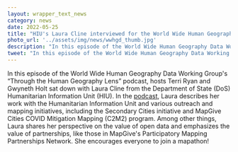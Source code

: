 ```yaml
---
layout: wrapper_text_news
category: news
date: 2022-05-25
title: "HIU's Laura Cline interviewed for the World Wide Human Geography Data Working Group's 'Through the Geography Lens' podcast"
photo_url: '../assets/img/news/wwhgd_thumb.jpg'
description: "In this episode of the World Wide Human Geography Data Working Group's “Through the Human Geography Lens” podcast, hosts Terri Ryan and Gwyneth Holt sat down with Laura Cline from the Department of State (DoS) Humanitarian Information Unit (HIU)."
tweet: "In this episode of the World Wide Human Geography Data Working Group's “Through the Human Geography Lens” podcast, hosts Terri Ryan and Gwyneth Holt sat down with Laura Cline from the Department of State (DoS) Humanitarian Information Unit (HIU)."
---
```


In this episode of the World Wide Human Geography Data Working Group's “Through the Human Geography Lens” podcast, hosts Terri Ryan and Gwyneth Holt sat down with Laura Cline from the Department of State (DoS) Humanitarian Information Unit (HIU). In the <a href="https://www.wwhgd.org/podcast/episode/1e191a79/laura-cline-from-the-department-of-state-dos-humanitarian-information-unit-hiu">podcast</a>, Laura describes her work with the Humanitarian Information Unit and various outreach and mapping initiatives, including the Secondary Cities initiative and MapGive Cities COVID Mitigation Mapping (C2M2) program. Among other things, Laura shares her perspective on the value of open data and emphasizes the value of partnerships, like those in MapGive's Participatory Mapping Partnerships Network. She encourages everyone to join a mapathon!